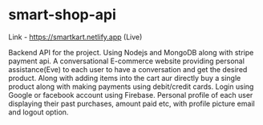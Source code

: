 # smart-shop-api

Link - https://smartkart.netlify.app   (Live)

Backend API for the project. Using Nodejs and MongoDB along with stripe payment api.
A conversational E-commerce website providing personal assistance(Eve) to each user to have a conversation and get the desired product.
Along with adding items into the cart aur directly buy a single product along with making payments using debit/credit cards.
Login using Google or facebook account using Firebase.
Personal profile of each user displaying their past purchases, amount paid etc, with profile picture email and logout option.

